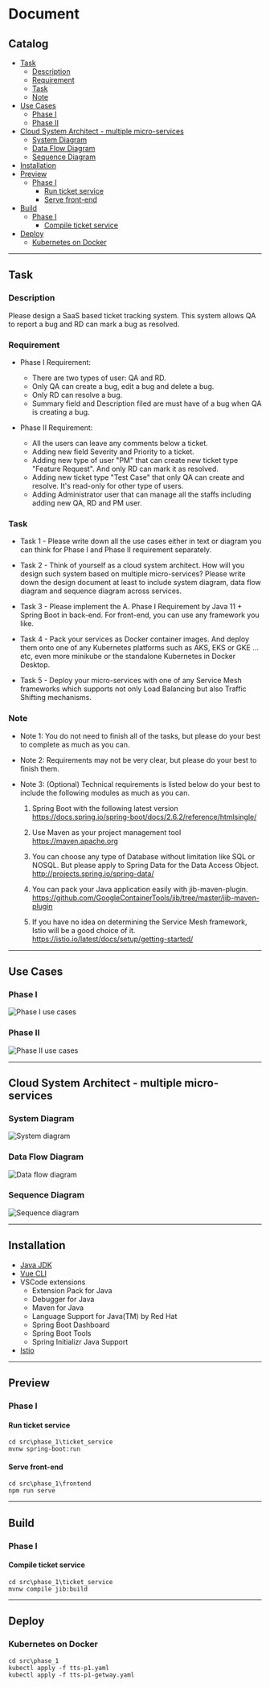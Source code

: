 # Document

## Catalog

  - [Task](#task)
    - [Description](#description)
    - [Requirement](#requirement)
    - [Task](#task-1)
    - [Note](#note)
  - [Use Cases](#use-cases)
    - [Phase I](#phase-i)
    - [Phase II](#phase-ii)
  - [Cloud System Architect - multiple micro-services](#cloud-system-architect---multiple-micro-services)
    - [System Diagram](#system-diagram)
    - [Data Flow Diagram](#data-flow-diagram)
    - [Sequence Diagram](#sequence-diagram)
  - [Installation](#installation)
  - [Preview](#preview)
    - [Phase I](#phase-i-1)
      - [Run ticket service](#run-ticket-service)
      - [Serve front-end](#serve-front-end)
  - [Build](#build)
    - [Phase I](#phase-i-2)
      - [Compile ticket service](#compile-ticket-service)
  - [Deploy](#deploy)
    - [Kubernetes on Docker](#kubernetes-on-docker)

----------------------------------------------------------------------------------------------------

## Task

### Description

Please design a SaaS based ticket tracking system. This system allows QA to report a bug and RD can mark a bug as resolved.

### Requirement

- Phase I Requirement:
    - There are two types of user: QA and RD.
    - Only QA can create a bug, edit a bug and delete a bug.
    - Only RD can resolve a bug.
    - Summary field and Description filed are must have of a bug when QA is creating a bug.

- Phase II Requirement:
    - All the users can leave any comments below a ticket.
    - Adding new field Severity and Priority to a ticket.
    - Adding new type of user "PM" that can create new ticket type "Feature Request". And only RD can mark it as resolved.
    - Adding new ticket type "Test Case" that only QA can create and resolve. It's read-only for other type of users.
    - Adding Administrator user that can manage all the staffs including adding new QA, RD and PM user.

### Task

- Task 1 - Please write down all the use cases either in text or diagram you can think for Phase I and Phase II requirement separately.
 
- Task 2 - Think of yourself as a cloud system architect. How will you design such system based on multiple micro-services? Please write down the design document at least to include system diagram, data flow diagram and sequence diagram across services.

- Task 3 - Please implement the A. Phase I Requirement by Java 11 + Spring Boot in back-end. For front-end, you can use any framework you like.

- Task 4 - Pack your services as Docker container images. And deploy them onto one of any Kubernetes platforms such as AKS, EKS or GKE …etc, even more minikube or the standalone Kubernetes in Docker Desktop.
 
- Task 5 - Deploy your micro-services with one of any Service Mesh frameworks which supports not only Load Balancing but also Traffic Shifting mechanisms.

### Note

- Note 1: You do not need to finish all of the tasks, but please do your best to complete as much as you can.

- Note 2: Requirements may not be very clear, but please do your best to finish them.

- Note 3: (Optional) Technical requirements is listed below do your best to include the following modules as much as you can.

    1.	Spring Boot with the following latest version
https://docs.spring.io/spring-boot/docs/2.6.2/reference/htmlsingle/

    2.	Use Maven as your project management tool
https://maven.apache.org

    3.	You can choose any type of Database without limitation like SQL or NOSQL. But please apply to Spring Data for the Data Access Object.
http://projects.spring.io/spring-data/ 

    4.	You can pack your Java application easily with jib-maven-plugin.
https://github.com/GoogleContainerTools/jib/tree/master/jib-maven-plugin

    5.	If you have no idea on determining the Service Mesh framework, Istio will be a good choice of it.
https://istio.io/latest/docs/setup/getting-started/

----------------------------------------------------------------------------------------------------

## Use Cases

### Phase I

![Phase I use cases](./images/phase_1.png)

### Phase II

![Phase II use cases](./images/phase_2.png)

----------------------------------------------------------------------------------------------------

## Cloud System Architect - multiple micro-services

### System Diagram

![System diagram](./images/system_diagram.png)

### Data Flow Diagram

![Data flow diagram](./images/data_flow_diagram.png)

### Sequence Diagram

![Sequence diagram](./images/sequence_diagram.png)

----------------------------------------------------------------------------------------------------

## Installation

- [Java JDK](https://www.oracle.com/java/technologies/downloads/#java11)
- [Vue CLI](https://cli.vuejs.org/guide/installation.html)
- VSCode extensions
  - Extension Pack for Java
  - Debugger for Java
  - Maven for Java
  - Language Support for Java(TM) by Red Hat
  - Spring Boot Dashboard
  - Spring Boot Tools
  - Spring Initializr Java Support
- [Istio](https://istio.io/latest/docs/setup/getting-started/#download)

----------------------------------------------------------------------------------------------------

## Preview

### Phase I

#### Run ticket service

```
cd src\phase_1\ticket_service
mvnw spring-boot:run
```

#### Serve front-end

```
cd src\phase_1\frontend
npm run serve
```

----------------------------------------------------------------------------------------------------

## Build

### Phase I

#### Compile ticket service

```
cd src\phase_1\ticket_service
mvnw compile jib:build
```

----------------------------------------------------------------------------------------------------

## Deploy

### Kubernetes on Docker

```
cd src\phase_1
kubectl apply -f tts-p1.yaml 
kubectl apply -f tts-p1-getway.yaml
```